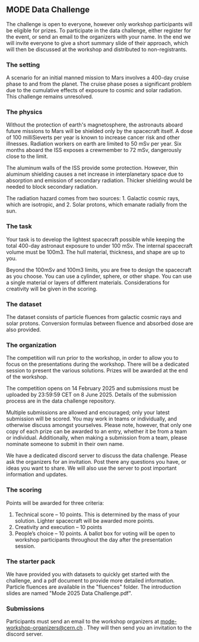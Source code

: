 ## MODE Data Challenge 
The challenge is open to everyone, however only workshop participants will be eligible for prizes.  To participate in the data challenge, either register for the event, or send an email to the organizers with your name. In the end we will invite everyone to give a short summary slide of their approach, which will then be discussed at the workshop and distributed to non-registrants. 

### The setting
A scenario for an initial manned mission to Mars involves a 400-day cruise phase to and from the planet.  The cruise phase poses a significant problem due to the cumulative effects of exposure to cosmic and solar radiation.  This challenge remains unresolved.
 
### The physics
Without the protection of earth's magnetosphere, the astronauts aboard future missions to Mars will be shielded only by the spacecraft itself.  A dose of 100 milliSieverts per year is known to increase cancer risk and other illnesses.  Radiation workers on earth are limited to 50 mSv per year.  Six months aboard the ISS exposes a crewmember to 72 mSv, dangerously close to the limit.

The aluminum walls of the ISS provide some protection.  However, thin aluminum shielding causes a net increase in interplanetary space due to absorption and emission of secondary radiation.  Thicker shielding would be needed to block secondary radiation.

The radiation hazard comes from two sources:  1.  Galactic cosmic rays, which are isotropic, and 2.  Solar protons, which emanate radially from the sun. 
 
### The task
Your task is to develop the lightest spacecraft possible while keeping the total 400-day astronaut exposure to under 100 mSv.  The internal spacecraft volume must be 100m3.  The hull material, thickness, and shape are up to you. 

Beyond the 100mSv and 100m3 limits, you are free to design the spacecraft as you choose.  You can use a cylinder, sphere, or other shape.  You can use a single material or layers of different materials.  Considerations for creativity will be given in the scoring.

### The dataset
The dataset consists of particle fluences from galactic cosmic rays and solar protons.   Conversion formulas between fluence and absorbed dose are also provided.
 
### The organization
The competition will run prior to the workshop, in order to allow you to focus on the presentations during the workshop. There will be a dedicated session to present the various solutions.  Prizes will be awarded at the end of the workshop.

The competition opens on 14 February 2025 and submissions must be uploaded by 23:59:59 CET on 8 June 2025. Details of the submission process are in the data challenge repository.

Multiple submissions are allowed and encouraged; only your latest submission will be scored.  You may work in teams or individually, and otherwise discuss amongst yourselves. Please note, however, that only one copy of each prize can be awarded to an entry, whether it be from a team or individual. Additionally, when making a submission from a team, please nominate someone to submit in their own name.

We have a dedicated discord server to discuss the data challenge.  Please ask the organizers for an invitation.  Post there any questions you have, or ideas you want to share.  We will also use the server to post important information and updates.
 
### The scoring
Points will be awarded for three criteria:
1.	Technical score – 10 points.  This is determined by the mass of your solution.  Lighter spacecraft will be awarded more points.
2.	Creativity and execution – 10 points
3.	People’s choice – 10 points.  A ballot box for voting will be open to workshop participants throughout the day after the presentation session.

### The starter pack
We have provided you with datasets to quickly get started with the challenge, and a pdf document to provide more detailed information. Particle fluences are available in the "fluences" folder.  The introduction slides are named "Mode 2025 Data Challenge.pdf".

### Submissions
Participants must send an email to the workshop organizers at mode-workshop-organizers@cern.ch .  They will then send you an invitation to the discord server.
